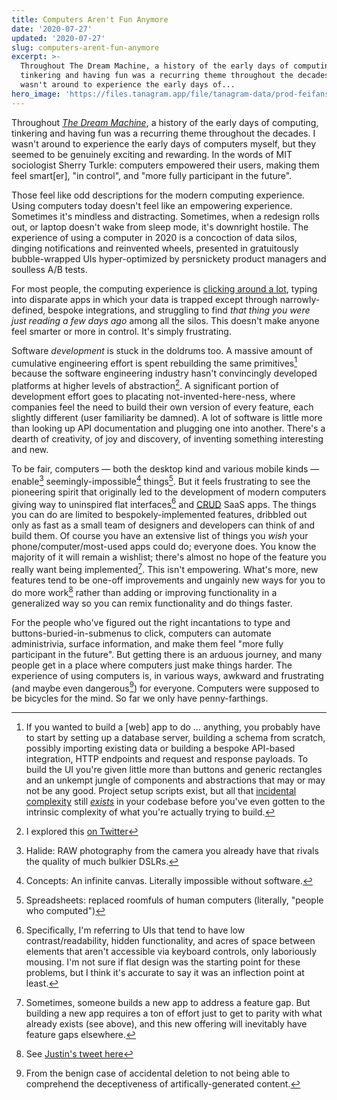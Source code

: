 ```yaml
---
title: Computers Aren't Fun Anymore
date: '2020-07-27'
updated: '2020-07-27'
slug: computers-arent-fun-anymore
excerpt: >-
  Throughout The Dream Machine, a history of the early days of computing,
  tinkering and having fun was a recurring theme throughout the decades. I
  wasn't around to experience the early days of...
hero_image: 'https://files.tanagram.app/file/tanagram-data/prod-feifans-blog/penny-farthing.jpeg'
---
```



Throughout [_The Dream Machine_](https://www.amazon.com/Dream-Machine-M-Mitchell-Waldrop/dp/1732265119), a history of the early days of computing, tinkering and having fun was a recurring theme throughout the decades. I wasn't around to experience the early days of computers myself, but they seemed to be genuinely exciting and rewarding. In the words of MIT sociologist Sherry Turkle: computers empowered their users, making them feel smart[er], "in control", and "more fully participant in the future". 

Those feel like odd descriptions for the modern computing experience. Using computers today doesn't feel like an empowering experience. Sometimes it's mindless and distracting. Sometimes, when a redesign rolls out, or laptop doesn't wake from sleep mode, it's downright hostile. The experience of using a computer in 2020 is a concoction of data silos, dinging notifications and reinvented wheels, presented in gratuitously bubble-wrapped UIs hyper-optimized by persnickety product managers and soulless A/B tests. 

For most people, the computing experience is [clicking around a lot](https://feifan.blog/2020/06/22/no-one-cares-about-software-quality/), typing into disparate apps in which your data is trapped except through narrowly-defined, bespoke integrations, and struggling to find _that thing you were just reading a few days ago_ among all the silos. This doesn't make anyone feel smarter or more in control. It's simply frustrating.

Software _development_ is stuck in the doldrums too. A massive amount of cumulative engineering effort is spent rebuilding the same primitives[^0] because the software engineering industry hasn't convincingly developed platforms at higher levels of abstraction[^1]. A significant portion of development effort goes to placating not-invented-here-ness, where companies feel the need to build their own version of every feature, each slightly different (user familiarity be damned). A lot of software is little more than looking up API documentation and plugging one into another. There's a dearth of creativity, of joy and discovery, of inventing something interesting and new. 

To be fair, computers — both the desktop kind and various mobile kinds — enable[^3] seemingly-impossible[^4] things[^5]. But it feels frustrating to see the pioneering spirit that originally led to the development of modern computers giving way to uninspired flat interfaces[^2] and [CRUD](https://en.wikipedia.org/wiki/Create,_read,_update_and_delete) SaaS apps. The things you can do are limited to bespokely-implemented features, dribbled out only as fast as a small team of designers and developers can think of and build them. Of course you have an extensive list of things you _wish_ your phone/computer/most-used apps could do; everyone does. You know the majority of it will remain a wishlist; there's almost no hope of the feature you really want being implemented[^6]. This isn't empowering. What's more, new features tend to be one-off improvements and ungainly new ways for you to do more work[^7] rather than adding or improving functionality in a generalized way so you can remix functionality and do things faster.

For the people who've figured out the right incantations to type and buttons-buried-in-submenus to click, computers can automate administrivia, surface information, and make them feel "more fully participant in the future". But getting there is an arduous journey, and many people get in a place where computers just make things harder. The experience of using computers is, in various ways, awkward and frustrating (and maybe even dangerous[^8]) for everyone. Computers were supposed to be bicycles for the mind. So far we only have penny-farthings.

[^0]: If you wanted to build a [web] app to do … anything, you probably have to start by setting up a database server, building a schema from scratch, possibly importing existing data or building a bespoke API-based integration, HTTP endpoints and request and response payloads. To build the UI you're given little more than buttons and generic rectangles and an unkempt jungle of components and abstractions that may or may not be any good. Project setup scripts exist, but all that [incidental complexity](https://www.infoq.com/presentations/Simple-Made-Easy/) still [_exists_](https://twitter.com/dhh/status/1258074299337826304?s=21) in your codebase before you've even gotten to the intrinsic complexity of what you're actually trying to build.
[^1]: I explored this [on Twitter](https://twitter.com/feifanz/status/1285766348975427585?s=21)
[^2]: Specifically, I'm referring to UIs that tend to have low contrast/readability, hidden functionality, and acres of space between elements that aren't accessible via keyboard controls, only laboriously mousing. I'm not sure if flat design was the starting point for these problems, but I think it's accurate to say it was an inflection point at least.
[^3]: Halide: RAW photography from the camera you already have that rivals the quality of much bulkier DSLRs.
[^4]: Concepts: An infinite canvas. Literally impossible without software.
[^5]: Spreadsheets: replaced roomfuls of human computers (literally, "people who computed")
[^6]: Sometimes, someone builds a new app to address a feature gap. But building a new app requires a ton of effort just to get to parity with what already exists (see above), and this new offering will inevitably have feature gaps elsewhere.
[^7]: See [Justin's tweet here](https://twitter.com/itunpredictable/status/1266125506925092864)
[^8]: From the benign case of accidental deletion to not being able to comprehend the deceptiveness of artifically-generated content.
